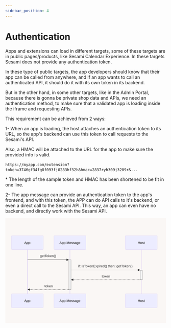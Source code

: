 ```yaml
---
sidebar_position: 4
---
```


# Authentication
Apps and extensions can load in different targets, some of these targets are in public pages/products, like Sesami Calendar Experience. In these targets Sesami does not provide any authentication token.

In these type of public targets, the app developers should know that their app can be called from anywhere, and if an app wants to call an authenticated API, it should do it with its own token in its backend.

But in the other hand, in some other targets, like in the Admin Portal, because there is gonna be private shop data and APIs, we need an authentication method, to make sure that a validated app is loading inside the iframe and requesting APIs.

This requirement can be achieved from 2 ways:

1- When an app is loading, the host attaches an authentication token to its URL, so the app's backend can use this token to call requests to the Sesami's API.

Also, a HMAC will be attached to the URL for the app to make sure the provided info is valid.

```markup
https://myapp.com/extension?token=3746gf34fg8f093fj0283hf32h&hmac=2837ryh309j3209r&...
```
<p class="sesami-description">* The length of the sample token and HMAC has been shortened to be fit in one line.</p>

2- The app message can provide an authentication token to the app's frontend, and with this token, the APP can do API calls to it's backend, or even a direct call to the Sesami API.
This way, an app can even have no backend, and directly work with the Sesami API.

![Authentication](/img/app-authentication.png)
